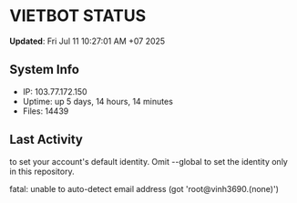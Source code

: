 # VIETBOT STATUS
**Updated**: Fri Jul 11 10:27:01 AM +07 2025

## System Info
- IP: 103.77.172.150
- Uptime: up 5 days, 14 hours, 14 minutes
- Files: 14439

## Last Activity

to set your account's default identity.
Omit --global to set the identity only in this repository.

fatal: unable to auto-detect email address (got 'root@vinh3690.(none)')
